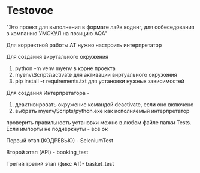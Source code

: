 # Testovoe
"Это проект для выполнения в формате лайв кодинг, 
для собеседования в компанию УМСКУЛ на позицию AQA"

Для корректной работы АТ нужно настроить интерпретатор

Для создания вирутального окружения
1) python -m venv myenv в корне проекта
2) myenv\Scripts\activate для активации виртуального окружения 
3) pip install -r requirements.txt для установки нужных зависимостей 

Для создания Интерпретатора - 
1) деактивировать окружение командой deactivate, если оно включено 
2) выбрать myenv/Scripts/python.exe как исполняемый интерпретатор

проверить правильность установки можно в любом файле папки Tests. 
Если импорты не подчёркнуты - всё ок 

Первый этап (КОДРЕВЬЮ) - SeleniumTest

Второй этап (API) - booking_test

Третий третий этап (фикс АТ)- basket_test
